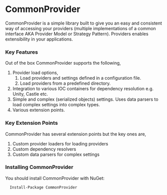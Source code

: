 # CommonProvider

CommonProvider is a simple library built to give you an easy and consistent way of accessing your providers (multiple implementations of a common interface AKA Provider Model or Strategy Pattern). Providers enables extensibility in
your applications.

### Key Features
Out of the box CommonProvider supports the following,

1. Provider load options,
    1. Load providers and settings defined in a configuration file.
    2. Load providers from a predefined directory.
2. Integration to various IOC containers for dependency resolution e.g. Unity, Castle etc.
3. Simple and complex (serialized objects) settings. Uses data parsers to load complex settings into complex types.
4. Various extension points.


### Key Extension Points
CommonProvider has several extension points but the key ones are,

1. Custom provider loaders for loading providers
2. Custom dependency resolvers
3. Custom data parsers for complex settings

### Installing CommonProvider
You should install CommonProvider with NuGet:

```
  Install-Package CommonProvider
```
